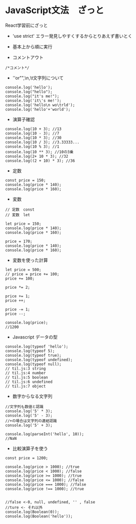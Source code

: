 # JavaScript文法　ざっと
React学習前にざっと
- 'use strict'
 エラー発見しやすくするからとりあえず書いとく

- 基本上から順に実行
- コメントアウト
```
/*コメント*/
```
- ''or"",\n,\t文字列について
```
console.log('hello');
console.log("hello");
console.log("it's me!");
console.log('it\'s me!');
console.log('hello\n wo\trld');
console.log('hello'+'world');
```
- 演算子確認
```
console.log(10 + 3); //13
console.log(10 - 3); //7
console.log(10 * 3); //30
console.log(10 / 3); //3.33333...
console.log(10 % 3); //1
console.log(10 ** 3); //10の3乗
console.log(2+ 10 * 3); //32
console.log((2 + 10) * 3); //36
```
- 定数
```
const price = 150;
console.log(price * 140);
console.log(price * 160);
```

- 変数
```
// 定数　const
// 変数　let

let price = 150;
console.log(price * 140);
console.log(price * 160);

price = 170;
console.log(price * 140);
console.log(price * 160);
```
- 変数を使った計算
```
let price = 500;
// price = price += 100;
price += 100;

price *= 2;

price += 1;
price ++;

price -= 1;
price --;

console.log(price);
//1200
```
- Javascript データの型
```
console.log(typeof 'hello');
console.log(typeof 5);
console.log(typeof true);
console.log(typeof undefined);
console.log(typeof null);
// til.js:3 string
// til.js:4 number
// til.js:5 boolean
// til.js:6 undefined
// til.js:7 object
```
- 数字からなる文字列
```
//文字列も数値と認識
console.log('5' * 3);
console.log('5' - 3);
//+の場合は文字列の連結認識
console.log('5' + 3);

console.log(parseInt('hello', 10));
//NaN
```
- 比較演算子を使う
```
const price = 1200;

console.log(price > 1000); //true
console.log(price < 1000); //false
console.log(price >= 1000); //true
console.log(price <= 1000); //false
console.log(price === 1000); //false
console.log(price !== 1000); //true


//false <-0, null, undefined, '' , false
//ture <- それ以外
console.log(Boolean(0));
console.log(Boolean('hello'));
```




